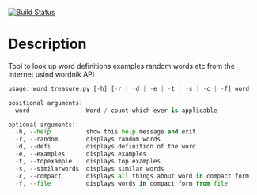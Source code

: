 [![Build Status](https://travis-ci.org/harsimrans/word-treasure.svg?branch=develop)](https://github.com/harsimrans/word-treasure)

# Description

Tool to look up word definitions examples random words etc from the Internet usind wordnik API

```python
usage: word_treasure.py [-h] [-r | -d | -e | -t | -s | -c | -f] word

positional arguments:
  word                Word / count which ever is applicable

optional arguments:
  -h, --help          show this help message and exit
  -r, --random        displays random words
  -d, --defi          displays definition of the word
  -e, --examples      displays examples
  -t, --topexample    displays top examples
  -s, --similarwords  displays similar words
  -c, --compact       displays all things about word in compact form
  -f, --file          displays words in compact form from file
```

